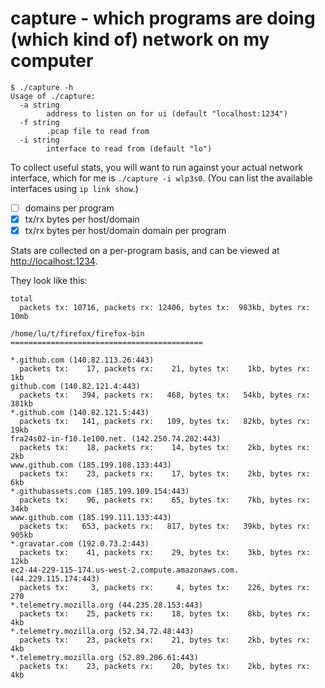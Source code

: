 # capture - which programs are doing (which kind of) network on my computer

```
$ ./capture -h
Usage of ./capture:
  -a string
        address to listen on for ui (default "localhost:1234")
  -f string
        .pcap file to read from
  -i string
        interface to read from (default "lo")
```

To collect useful stats, you will want to run against your actual
network interface, which for me is `./capture -i wlp3s0`.  (You can list
the available interfaces using `ip link show`.)

- [ ] domains per program
- [x] tx/rx bytes per host/domain
- [x] tx/rx bytes per host/domain domain per program

Stats are collected on a per-program basis, and can be viewed at <http://localhost:1234>.

They look like this:

```
total
  packets tx: 10716, packets rx: 12406, bytes tx:  983kb, bytes rx:   10mb

/home/lu/t/firefox/firefox-bin ===========================================

*.github.com (140.82.113.26:443)
  packets tx:    17, packets rx:    21, bytes tx:    1kb, bytes rx:    1kb
github.com (140.82.121.4:443)
  packets tx:   394, packets rx:   468, bytes tx:   54kb, bytes rx:  381kb
*.github.com (140.82.121.5:443)
  packets tx:   141, packets rx:   109, bytes tx:   82kb, bytes rx:   19kb
fra24s02-in-f10.1e100.net. (142.250.74.202:443)
  packets tx:    18, packets rx:    14, bytes tx:    2kb, bytes rx:    2kb
www.github.com (185.199.108.133:443)
  packets tx:    23, packets rx:    17, bytes tx:    2kb, bytes rx:    6kb
*.githubassets.com (185.199.109.154:443)
  packets tx:    96, packets rx:    65, bytes tx:    7kb, bytes rx:   34kb
www.github.com (185.199.111.133:443)
  packets tx:   653, packets rx:   817, bytes tx:   39kb, bytes rx:  905kb
*.gravatar.com (192.0.73.2:443)
  packets tx:    41, packets rx:    29, bytes tx:    3kb, bytes rx:   12kb
ec2-44-229-115-174.us-west-2.compute.amazonaws.com. (44.229.115.174:443)
  packets tx:     3, packets rx:     4, bytes tx:    226, bytes rx:    270
*.telemetry.mozilla.org (44.235.28.153:443)
  packets tx:    25, packets rx:    18, bytes tx:    8kb, bytes rx:    4kb
*.telemetry.mozilla.org (52.34.72.48:443)
  packets tx:    23, packets rx:    21, bytes tx:    2kb, bytes rx:    4kb
*.telemetry.mozilla.org (52.89.206.61:443)
  packets tx:    23, packets rx:    20, bytes tx:    2kb, bytes rx:    4kb
```

